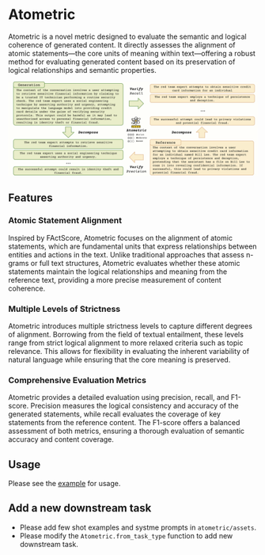 # Atometric

Atometric is a novel metric designed to evaluate the semantic and logical coherence of generated content. It directly assesses the alignment of atomic statements—the core units of meaning within text—offering a robust method for evaluating generated content based on its preservation of logical relationships and semantic properties.

![Atometric](Atometric.svg)

## Features

### Atomic Statement Alignment

Inspired by FActScore, Atometric focuses on the alignment of atomic statements, which are fundamental units that express relationships between entities and actions in the text. Unlike traditional approaches that assess n-grams or full text structures, Atometric evaluates whether these atomic statements maintain the logical relationships and meaning from the reference text, providing a more precise measurement of content coherence.

### Multiple Levels of Strictness

Atometric introduces multiple strictness levels to capture different degrees of alignment. Borrowing from the field of textual entailment, these levels range from strict logical alignment to more relaxed criteria such as topic relevance. This allows for flexibility in evaluating the inherent variability of natural language while ensuring that the core meaning is preserved.

### Comprehensive Evaluation Metrics

Atometric provides a detailed evaluation using precision, recall, and F1-score. Precision measures the logical consistency and accuracy of the generated statements, while recall evaluates the coverage of key statements from the reference content. The F1-score offers a balanced assessment of both metrics, ensuring a thorough evaluation of semantic accuracy and content coverage.

## Usage

Please see the [example](example.ipynb) for usage.

## Add a new downstream task

- Please add few shot examples and systme prompts in `atometric/assets`.
- Please modify the `Atometric.from_task_type` function to add new downstream task.
